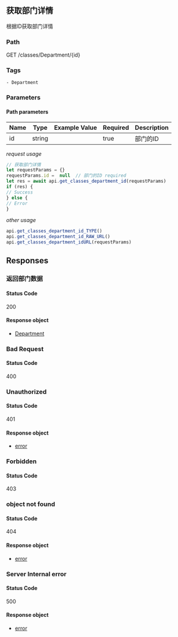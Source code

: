 ## 获取部门详情

根据ID获取部门详情
### Path
GET /classes/Department/{id}

### Tags
    - Department
### Parameters


#### Path parameters

| Name | Type | Example Value | Required | Description |
| ---- | ---- | ------------- | -------- | ----------- |
| id | string |  |  true  | 部门的ID |
*request usage*
```javascript
// 获取部门详情
let requestParams = {}
requestParams.id =  null  // 部门的ID required
let res = await api.get_classes_department_id(requestParams)
if (res) {
// Success
} else {
// Error
}
```
*other usage*
```javascript
api.get_classes_department_id_TYPE()
api.get_classes_department_id_RAW_URL()
api.get_classes_department_idURL(requestParams)
```

## Responses
### 返回部门数据

#### Status Code
200


#### Response object
* [Department](../models/Department.md)

### Bad Request

#### Status Code
400



### Unauthorized

#### Status Code
401


#### Response object
* [error](../models/error.md)

### Forbidden

#### Status Code
403



### object not found

#### Status Code
404


#### Response object
* [error](../models/error.md)

### Server Internal error

#### Status Code
500


#### Response object
* [error](../models/error.md)

